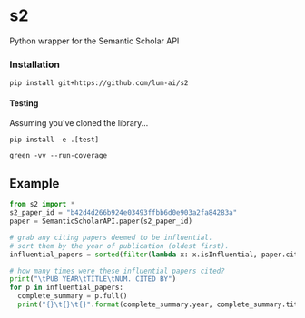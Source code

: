 # s2
Python wrapper for the Semantic Scholar API


### Installation

```
pip install git+https://github.com/lum-ai/s2
```

#### Testing

Assuming you've cloned the library...

```
pip install -e .[test]
```

```
green -vv --run-coverage
```


## Example


```python
from s2 import *
s2_paper_id = "b42d4d266b924e03493ffbb6d0e903a2fa84283a"
paper = SemanticScholarAPI.paper(s2_paper_id)

# grab any citing papers deemed to be influential.
# sort them by the year of publication (oldest first).
influential_papers = sorted(filter(lambda x: x.isInfluential, paper.citations), key=lambda x: x.year)

# how many times were these influential papers cited?
print("\tPUB YEAR\tTITLE\tNUM. CITED BY")
for p in influential_papers:
  complete_summary = p.full()
  print("{}\t{}\t{}".format(complete_summary.year, complete_summary.title, len(complete_summary.citations)))
```

